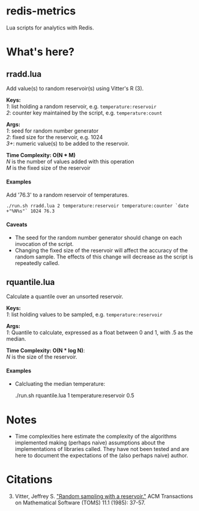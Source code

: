 redis-metrics
=============

Lua scripts for analytics with Redis.


What's here?
============

## rradd.lua

Add value(s) to random reservoir(s) using Vitter's R (3).

**Keys:**  
 *1*: list holding a random reservoir, e.g. `temperature:reservoir`  
 *2*: counter key maintained by the script, e.g. `temperature:count`  
 
**Args:**  
 *1*: seed for random number generator  
 *2*: fixed size for the reservoir, e.g. 1024  
 *3+*: numeric value(s) to be added to the reservoir.  

**Time Complexity: O(N \* M)**   
  *N* is the number of values added with this operation  
  *M* is the fixed size of the reservoir

#### Examples

Add '76.3' to a random reservoir of temperatures.

    ./run.sh rradd.lua 2 temperature:reservoir temperature:counter `date +"%N%s"` 1024 76.3

#### Caveats

* The seed for the random number generator should change on each invocation of
  the script.
* Changing the fixed size of the reservoir will affect the accuracy of the
  random sample. The effects of this change will decrease as the script is
  repeatedly called.

## rquantile.lua

Calculate a quantile over an unsorted reservoir.

**Keys:**  
 *1*: list holding values to be sampled, e.g. `temperature:reservoir`

**Args:**  
 *1*: Quantile to calculate, expressed as a float between 0 and 1, with .5 as
      the median.

**Time Complexity: O(N \* log N)**:  
  *N* is the size of the reservoir.

#### Examples

* Calcluating the median temperature:

    ./run.sh rquantile.lua 1 temperature:reservoir 0.5

Notes
=====

* Time complexities here estimate the complexity of the algorithms implemented
  making (perhaps naive) assumptions about the implementations of libraries
  called. They have not been tested and are here to document the expectations
  of the (also perhaps naive) author.


Citations
=========

3. Vitter, Jeffrey S. ["Random sampling with a reservoir."][vitter] ACM Transactions on
   Mathematical Software (TOMS) 11.1 (1985): 37-57.

[vitter]: http://www.mathcs.emory.edu/~cheung/papers/StreamDB/RandomSampling/1985-Vitter-Random-sampling-with-reservior.pdf

